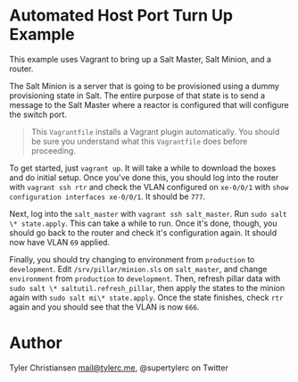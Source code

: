 # Automated Host Port Turn Up Example

This example uses Vagrant to bring up a Salt Master, Salt Minion, and a router.

The Salt Minion is a server that is going to be provisioned using a dummy
provisioning state in Salt.  The entire purpose of that state is to send
a message to the Salt Master where a reactor is configured that will configure
the switch port.

> This `Vagrantfile` installs a Vagrant plugin automatically.  You should
> be sure you understand what this `Vagrantfile` does before proceeding.

To get started, just `vagrant up`.  It will take a while to download the
boxes and do initial setup.  Once you've done this, you should log into the
router with `vagrant ssh rtr` and check the VLAN configured on `xe-0/0/1` with
`show configuration interfaces xe-0/0/1`.  It should be `777`.

Next, log into the `salt_master` with `vagrant ssh salt_master`.  Run
`sudo salt \* state.apply`.  This can take a while to run.  Once it's done,
though, you should go back to the router and check it's configuration again.
It should now have VLAN `69` applied.

Finally, you should try changing to environment from `production` to
`development`.  Edit `/srv/pillar/minion.sls` on `salt_master`, and
change `environment` from `production` to `development`.  Then, refresh
pillar data with `sudo salt \* saltutil.refresh_pillar`, then apply the
states to the minion again with `sudo salt mi\* state.apply`.  Once the
state finishes, check `rtr` again and you should see that the VLAN is now
`666`.

# Author

Tyler Christiansen <mail@tylerc.me>, @supertylerc on Twitter
